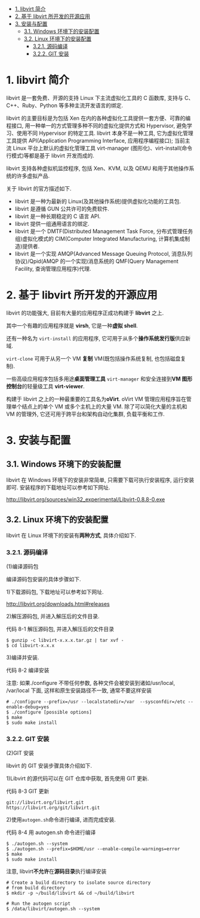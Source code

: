 
<!-- @import "[TOC]" {cmd="toc" depthFrom=1 depthTo=6 orderedList=false} -->

<!-- code_chunk_output -->

- [1. libvirt 简介](#1-libvirt-简介)
- [2. 基于 libvirt 所开发的开源应用](#2-基于-libvirt-所开发的开源应用)
- [3. 安装与配置](#3-安装与配置)
  - [3.1. Windows 环境下的安装配置](#31-windows-环境下的安装配置)
  - [3.2. Linux 环境下的安装配置](#32-linux-环境下的安装配置)
    - [3.2.1. 源码编译](#321-源码编译)
    - [3.2.2. GIT 安装](#322-git-安装)

<!-- /code_chunk_output -->

# 1. libvirt 简介

libvirt 是一套免费、开源的支持 Linux 下主流虚拟化工具的 C 函数库, 支持与 C、C++、Ruby、Python 等多种主流开发语言的绑定.

libvirt 的主要目标是为包括 Xen 在内的各种虚拟化工具提供一套方便、可靠的编程接口, 用一种单一的方式管理多种不同的虚拟化提供方式和 Hypervisor, 避免学习、使用不同 Hypervisor 的特定工具. libvirt 本身不是一种工具, 它为虚拟化管理工具提供 API(Application Programming Interface, 应用程序编程接口); 当前主流 Linux 平台上默认的虚拟化管理工具 virt-manager (图形化)、virt-install(命令行模式)等都是基于 libvirt 开发而成的.

libvirt 支持各种虚拟机监控程序, 包括 Xen、KVM, 以及 QEMU 和用于其他操作系统的许多虚拟产品.

关于 libvirt 的官方描述如下.

* libvirt 是一种为最新的 Linux(及其他操作系统)提供虚拟化功能的工具包.
* libvirt 是遵循 GUN 公共许可的免费软件.
* libvirt 是一种长期稳定的 C 语言 API.
* libvirt 提供一组通用语言的绑定.
* libvirt 是一个 DMTF(Distributed Management Task Force, 分布式管理任务组)虚拟化模式的 CIM(Computer Integrated Manufacturing, 计算机集成制造)提供者.
* libvirt 是一个实现 AMQP(Advanced Message Queuing Protocol, 消息队列协议)/Qpid(AMQP 的一个实现)消息系统的 QMF(Query Management Facility, 查询管理应用程序)代理.

# 2. 基于 libvirt 所开发的开源应用

libvirt 的功能强大, 目前有大量的应用程序正成功构建于 **libvirt** 之上.

其中一个有趣的应用程序就是 **virsh**, 它是一种**虚拟 shell**.

还有一种名为 `virt-install` 的应用程序, 它可用于从多个**操作系统发行版**供应新域.

`virt-clone` 可用于从另一个 VM **复制** VM(既包括操作系统复制, 也包括磁盘复制).

一些高级应用程序包括多用途**桌面管理工具** `virt-manager` 和安全连接到**VM 图形控制台**的轻量级工具 **virt-viewer**.

构建于 libvirt 之上的一种最重要的工具名为**oVirt**. oVirt VM 管理应用程序旨在管理单个结点上的单个 VM 或多个主机上的大量 VM. 除了可以简化大量的主机和 VM 的管理外, 它还可用于跨平台和架构自动化集群, 负载平衡和工作.

# 3. 安装与配置

## 3.1. Windows 环境下的安装配置

libvirt 在 Windows 环境下的安装非常简单, 只需要下载可执行安装程序, 运行安装即可. 安装程序的下载地址可以参考如下网址.

http://libvirt.org/sources/win32_experimental/Libvirt-0.8.8-0.exe

## 3.2. Linux 环境下的安装配置

libvirt 在 Linux 环境下的安装有**两种方式**, 具体介绍如下.

### 3.2.1. 源码编译

(1)编译源码包

编译源码包安装的具体步骤如下.

1)下载源码包, 下载地址可以参考如下网址.

http://libvirt.org/downloads.html#releases

2)解压源码包, 并进入解压后的文件目录.

代码 8-1 解压源码包, 并进入解压后的文件目录

```
$ gunzip -c libvirt-x.x.x.tar.gz | tar xvf -
$ cd libvirt-x.x.x
```

3)编译并安装.

代码 8-2 编译安装

注意: 如果./configure 不带任何参数, 各种文件会被安装到诸如/usr/local, /var/local 下面, 这样和原生安装路径不一致, 通常不要这样安装

```
# ./configure --prefix=/usr --localstatedir=/var  --sysconfdir=/etc --enable-debug=yes
$ ./configure [possible options]
$ make
$ sudo make install
```

### 3.2.2. GIT 安装

(2)GIT 安装

libvirt 的 GIT 安装步骤具体介绍如下.

1)Libvirt 的源代码可以在 GIT 仓库中获取, 首先使用 GIT 更新.

代码 8-3 GIT 更新

```
git://libvirt.org/libvirt.git
https://libvirt.org/git/libvirt.git
```

2)使用`autogen.sh`命令进行编译, 进而完成安装.

代码 8-4 用 autogen.sh 命令进行编译

```
$ ./autogen.sh --system
$ ./autogen.sh --prefix=$HOME/usr --enable-compile-warnings=error
$ make
$ sudo make install
```

注意, libvirt**不允许**在**源码目录**执行编译安装

```
# Create a build directory to isolate source directory
# from build directory
$ mkdir -p ~/build/libvirt && cd ~/build/libvirt

# Run the autogen script
$ /data/libvirt/autogen.sh --system
```